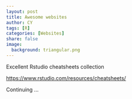 ```yaml
---
layout: post
title: Awesome websites
author: CY
tags: [R]
categories: [Websites]
share: false
image:
  background: triangular.png 
---
```




Excellent Rstudio cheatsheets collection

https://www.rstudio.com/resources/cheatsheets/



Continuing ...

